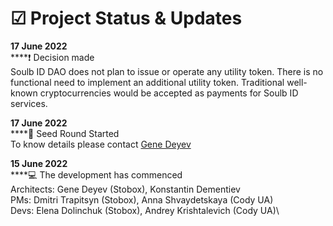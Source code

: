 # ☑ Project Status & Updates

**17 June 2022**\
****:exclamation: Decision made\
Soulb ID DAO does not plan to issue or operate any utility token. There is no functional need to implement an additional utility token. Traditional well-known cryptocurrencies would be accepted as payments for Soulb ID services.&#x20;

**17 June 2022**\
****:seedling: Seed Round Started\
To know details please contact [Gene Deyev](https://www.linkedin.com/in/deyev/)&#x20;

**15 June 2022**\
****:computer: The development has commenced\
Architects: Gene Deyev (Stobox), Konstantin Dementiev  \
PMs: Dmitri Trapitsyn (Stobox), Anna Shvaydetskaya (Cody UA)\
Devs: Elena Dolinchuk (Stobox), Andrey Krishtalevich (Cody UA)\
